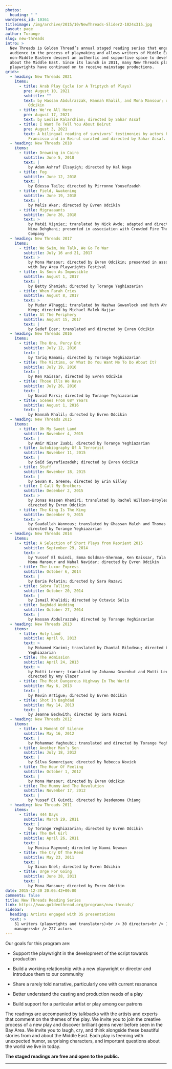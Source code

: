 ```yaml
---
photos:
  heading: " "
wordpress_id: 10361
titleimage: /img/archive/2015/10/NewThreads-Slider2-1024x315.jpg
layout: page
author: Torange
slug: new-threads
intro: >
  New Threads is Golden Thread’s annual staged reading series that engages its
  audience in the process of playmaking and allows writers of Middle Eastern and
  non-Middle Eastern descent an authentic and supportive space to develop work
  about the Middle East. Since its launch in 2011, many New Threads plays and
  playwrights have continued on to receive mainstage productions.
grids:
  - heading: New Threads 2021
    items:
      - title: Arab Play Cycle (or A Triptych of Plays)
        pre: August 10, 2021
        subtitle: ""
        text: by Hassan Abdulrazzak, Hannah Khalil, and Mona Mansour; directed by Evren
          Odcikin
      - title: We're All Here
        pre: August 17, 2021
        text: by Leslie Kalarchian; directed by Sahar Assaf
      - title: I Want To Tell You About Beirut
        pre: August 3, 2021
        text: A bilingual reading of survivors’ testimonies by actors based in San
          Francisco and in Beirut curated and directed by Sahar Assaf.
  - heading: New Threads 2018
    items:
      - title: Drowning in Cairo
        subtitle: June 5, 2018
        text: |
          by Adam Ashraf Elsayigh; directed by Kal Naga
      - title: Fog
        subtitle: June 12, 2018
        text: |
          by Edessa Tailo; directed by Pirronne Yousefzadeh 
      - title: Field, Awakening
        subtitle: June 19, 2018
        text: |
          by Melis Aker; directed by Evren Odcikin  
      - title: Migraaaants
        subtitle: June 26, 2018
        text: >
          by Matéi Vişniec; translated by Nick Awde; adapted and directed by
          Nima Dehghani; presented in association with Crowded Fire Theater
          Company
  - heading: New Threads 2017
    items:
      - title: We Swim, We Talk, We Go To War
        subtitle: July 16 and 21, 2017
        text: >
          by Mona Mansour; directed by Evren Odcikin; presented in association
          with Bay Area Playwrights Festival 
      - title: As Soon As Impossible
        subtitle: August 1, 2017
        text: |
          by Betty Shamieh; directed by Torange Yeghiazarian  
      - title: When Farah Cries
        subtitle: August 8, 2017
        text: >
          by Mudar Alhaggi; translated by Nashwa Gowanlock and Ruth Ahmedzai
          Kemp; directed by Michael Malek Najjar    
      - title: At The Periphery
        subtitle: August 15, 2017
        text: |
          by Sedef Ecer; translated and directed by Evren Odcikin
  - heading: New Threads 2016
    items:
      - title: The One, Percy Ent
        subtitle: July 12, 2016
        text: |
          by Tariq Hamami; directed by Torange Yeghiazarian 
      - title: The Victims, or What Do You Want Me To Do About It?
        subtitle: July 19, 2016
        text: |
          by Ken Kaissar; directed by Evren Odcikin   
      - title: Those Ills We Have
        subtitle: July 26, 2016
        text: |
          by Novid Parsi; directed by Torange Yeghiazarian   
      - title: Scenes From 68* Years
        subtitle: August 1, 2016
        text: |
          by Hannah Khalil; directed by Evren Odcikin
  - heading: New Threads 2015
    items:
      - title: Oh My Sweet Land
        subtitle: November 4, 2015
        text: |
          by Amir Nizar Zuabi; directed by Torange Yeghiazarian 
      - title: Autobiography Of A Terrorist
        subtitle: November 11, 2015
        text: |
          by Saïd Sayrafiezadeh; directed by Evren Odcikin   
      - title: Stuff
        subtitle: November 18, 2015
        text: |
          by Sevan K. Greene; directed by Erin Gilley  
      - title: I Call My Brothers
        subtitle: December 2, 2015
        text: >
          by Jonas Hassen Khemiri; translated by Rachel Willson-Broyles;
          directed by Evren Odcikin
      - title: The King Is The King
        subtitle: December 9, 2015
        text: >
          by Saadallah Wannous; translated by Ghassan Maleh and Thomas G. Ezzy;
          directed by Torange Yeghiazarian
  - heading: New Threads 2014
    items:
      - title: A Selection of Short Plays from Reorient 2015
        subtitle: September 29, 2014
        text: >
          by Yussef El Guindi, Emma Goldman-Sherman, Ken Kaissar, Tala Manassah,
          Mona Mansour and Nahal Navidar; directed by Evren Odcikin  
      - title: The Luxor Express
        subtitle: October 6, 2014
        text: |
          by Daria Polatin; directed by Sara Razavi   
      - title: Sabra Falling
        subtitle: October 20, 2014
        text: |
          by Ismail Khalidi; directed by Octavio Solis   
      - title: Baghdad Wedding
        subtitle: October 27, 2014
        text: |
          by Hassan Abdulrazzak; directed by Torange Yeghiazarian
  - heading: New Threads 2013
    items:
      - title: Holy Land
        subtitle: April 9, 2013
        text: >
          by Mohamed Kacimi; translated by Chantal Bilodeau; directed by Torange
          Yeghiazarian
      - title: The Admission
        subtitle: April 24, 2013
        text: >
          by Motti Lerner; translated by Johanna Gruenhut and Motti Lerner;
          directed by Amy Glazer   
      - title: The Most Dangerous Highway In The World
        subtitle: May 6, 2013
        text: |
          by Kevin Artigue; directed by Evren Odcikin   
      - title: Shot In Baghdad
        subtitle: May 14, 2013
        text: |
          by Jeanne Beckwith; directed by Sara Razavi
  - heading: New Threads 2012
    items:
      - title: A Moment Of Silence
        subtitle: May 16, 2012
        text: |
          by Mohammad Yaghoubi; translated and directed by Torange Yeghiazarian 
      - title: Another Man’s Son
        subtitle: July 18, 2012
        text: |
          by Silva Semerciyan; directed by Rebecca Novick   
      - title: The Hour Of Feeling
        subtitle: October 1, 2012
        text: |
          by Mona Mansour; directed by Evren Odcikin   
      - title: The Mummy And The Revolution
        subtitle: November 17, 2012
        text: |
          by Yussef El Guindi; directed by Desdemona Chiang
  - heading: New Threads 2011
    items:
      - title: 444 Days
        subtitle: March 29, 2011
        text: |
          by Torange Yeghiazarian; directed by Evren Odcikin
      - title: The Owl Girl
        subtitle: April 26, 2011
        text: |
          by Monica Raymond; directed by Naomi Newman   
      - title: The Cry Of The Reed
        subtitle: May 23, 2011
        text: |
          by Sinan Unel; directed by Evren Odcikin   
      - title: Urge For Going
        subtitle: June 28, 2011
        text: |
          by Mona Mansour; directed by Evren Odcikin
date: 2015-12-30 20:05:42+00:00
comments: false
title: New Threads Reading Series
link: https://www.goldenthread.org/programs/new-threads/
sidebar:
  heading: Artists engaged with 35 presentations
  text: >
    51 writers (playwrights and translators)<br /> 30 directors<br /> 17 stage
    managers<br /> 227 actors
---
```

 

Our goals for this program are:


  * Support the playwright in the development of the script towards production


  * Build a working relationship with a new playwright or director and introduce them to our community


  * Share a rarely told narrative, particularly one with current resonance


  * Better understand the casting and production needs of a play


  * Build support for a particular artist or play among our patrons


The readings are accompanied by talkbacks with the artists and experts that comment on the themes of the play. We invite you to join the creative process of a new play and discover brilliant gems never before seen in the Bay Area. We invite you to laugh, cry, and think alongside these beautiful stories from and about the Middle East. Each play is teeming with unexpected humor, surprising characters, and important questions about the world we live in today. 

**The staged readings are free and open to the public.**


* * *

 
